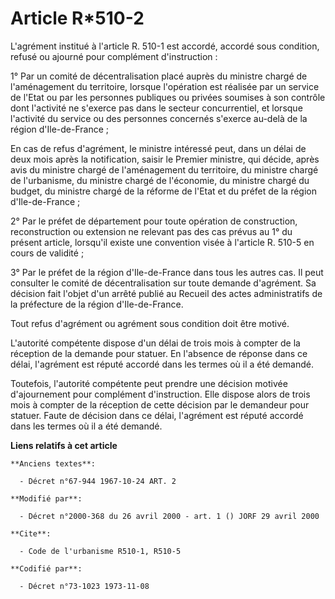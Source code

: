 # Article R*510-2

L'agrément institué à l'article R. 510-1 est accordé, accordé sous condition, refusé ou ajourné pour complément
d'instruction :

1° Par un comité de décentralisation placé auprès du ministre chargé de l'aménagement du territoire, lorsque l'opération est
réalisée par un service de l'Etat ou par les personnes publiques ou privées soumises à son contrôle dont l'activité ne
s'exerce pas dans le secteur concurrentiel, et lorsque l'activité du service ou des personnes concernés s'exerce au-delà de
la région d'Ile-de-France ;

En cas de refus d'agrément, le ministre intéressé peut, dans un délai de deux mois après la notification, saisir le Premier
ministre, qui décide, après avis du ministre chargé de l'aménagement du territoire, du ministre chargé de l'urbanisme, du
ministre chargé de l'économie, du ministre chargé du budget, du ministre chargé de la réforme de l'Etat et du préfet de la
région d'Ile-de-France ;

2° Par le préfet de département pour toute opération de construction, reconstruction ou extension ne relevant pas des cas
prévus au 1° du présent article, lorsqu'il existe une convention visée à l'article R. 510-5 en cours de validité ;

3° Par le préfet de la région d'Ile-de-France dans tous les autres cas. Il peut consulter le comité de décentralisation sur
toute demande d'agrément. Sa décision fait l'objet d'un arrêté publié au Recueil des actes administratifs de la préfecture de
la région d'Ile-de-France.

Tout refus d'agrément ou agrément sous condition doit être motivé.

L'autorité compétente dispose d'un délai de trois mois à compter de la réception de la demande pour statuer. En l'absence de
réponse dans ce délai, l'agrément est réputé accordé dans les termes où il a été demandé.

Toutefois, l'autorité compétente peut prendre une décision motivée d'ajournement pour complément d'instruction. Elle dispose
alors de trois mois à compter de la réception de cette décision par le demandeur pour statuer. Faute de décision dans ce
délai, l'agrément est réputé accordé dans les termes où il a été demandé.

**Liens relatifs à cet article**

	**Anciens textes**:

	  - Décret n°67-944 1967-10-24 ART. 2

	**Modifié par**:

	  - Décret n°2000-368 du 26 avril 2000 - art. 1 () JORF 29 avril 2000

	**Cite**:

	  - Code de l'urbanisme R510-1, R510-5

	**Codifié par**:

	  - Décret n°73-1023 1973-11-08
